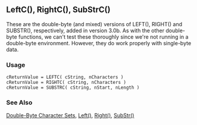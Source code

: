 ## LeftC(), RightC(), SubStrC()

These are the double-byte (and mixed) versions of LEFT(), RIGHT() and SUBSTR(), respectively, added in version 3.0b. As with the other double-byte functions, we can't test these thoroughly since we're not running in a double-byte environment. However, they do work properly with single-byte data.

### Usage

```foxpro
cReturnValue = LEFTC( cString, nCharacters )
cReturnValue = RIGHTC( cString, nCharacters )
cReturnValue = SUBSTRC( cString, nStart, nLength )
```
### See Also

[Double-Byte Character Sets](s4g665.md), [Left()](s4g015.md), [Right()](s4g015.md), [SubStr()](s4g015.md)